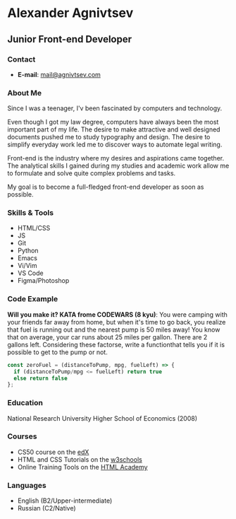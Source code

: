 
# Alexander Agnivtsev
## Junior Front-end Developer

### Contact
- **E-mail**: mail@agnivtsev.com

### About Me
Since I was a teenager, I'v been fascinated by computers and technology.

Even though I got my law degree, computers have always been the most important part of my life. The desire to make attractive and well designed documents pushed me to study typography and design. The desire to simplify everyday work led me to discover ways to automate legal writing.

Front-end is the industry where my desires and aspirations came together. The analytical skills I gained during my studies and academic work allow me to formulate and solve quite complex problems and tasks.

My goal is to become a full-fledged front-end developer as soon as possible.

### Skills & Tools
- HTML/CSS
- JS
- Git
- Python
- Emacs
- Vi/Vim
- VS Code
- Figma/Photoshop

### Code Example
**Will you make it? KATA frome CODEWARS (8 kyu)**: You were camping with your friends far away from home, but when it's time to go back, you realize that fuel is running out and the nearest pump is 50 miles away! You know that on average, your car runs about 25 miles per gallon. There are 2 gallons left. Considering these factorse, write a functionthat tells you if it is possible to get to the pump or not.
```js
const zeroFuel = (distanceToPump, mpg, fuelLeft) => {
  if (distanceToPump/mpg <= fuelLeft) return true
  else return false
};
```

### Education
National Research University Higher School of Economics (2008)

### Courses
- CS50 course on the [edX](https://www.edx.org/cs50)
- HTML and CSS Tutorials on the [w3schools](https://www.w3schools.com)
- Online Training Tools on the [HTML Academy](https://www.htmlacademy.ru/study)

### Languages
- English (B2/Upper-intermediate)
- Russian (C2/Native)
